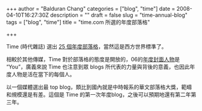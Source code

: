 +++
author = "Balduran Chang"
categories = ["blog", "time"]
date = 2008-04-10T16:27:30Z
description = ""
draft = false
slug = "time-annual-blog"
tags = ["blog", "time"]
title = "time.com 所選的年度部落格"

+++


Time (時代雜誌) 選出 [25 個年度部落格](http://www.time.com/time/specials/2007/0,28757,1725323,00.html)，當然這是西方世界標準了。

相較於其他傳媒，Time 對於部落格的態度是開放的，06的[年度封面人物](http://www.time.com/time/covers/0,16641,20061225,00.html)是 “You”，廣義來說 Time 也注意到眾 blogs 所代表的力量與背後的意義，也因此年度人物是活在當下的每個人。

以一個媒體選出最 top blog，類比到國內就是中時報系的華文部落格大獎，範疇和規模還是有差。這個是 Time 的第一次年度blog，之後可以預期地還有第二年第三年。

